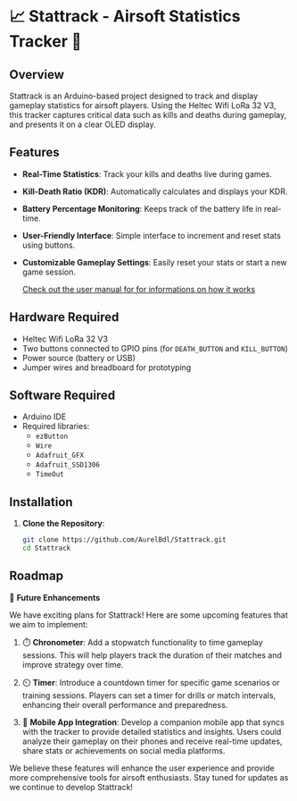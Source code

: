 # 📈 Stattrack - Airsoft Statistics Tracker 🔫


## Overview

Stattrack is an Arduino-based project designed to track and display gameplay statistics for airsoft players. Using the Heltec Wifi LoRa 32 V3, this tracker captures critical data such as kills and deaths during gameplay, and presents it on a clear OLED display.

## Features

- **Real-Time Statistics**: Track your kills and deaths live during games.
- **Kill-Death Ratio (KDR)**: Automatically calculates and displays your KDR.
- **Battery Percentage Monitoring**: Keeps track of the battery life in real-time.
- **User-Friendly Interface**: Simple interface to increment and reset stats using buttons.
- **Customizable Gameplay Settings**: Easily reset your stats or start a new game session.

  [Check out the user manual for for informations on how it works](usermanual.md)

## Hardware Required

- Heltec Wifi LoRa 32 V3
- Two buttons connected to GPIO pins (for `DEATH_BUTTON` and `KILL_BUTTON`)
- Power source (battery or USB)
- Jumper wires and breadboard for prototyping

## Software Required

- Arduino IDE
- Required libraries:
  - `ezButton`
  - `Wire`
  - `Adafruit_GFX`
  - `Adafruit_SSD1306`
  - `TimeOut`

## Installation

1. **Clone the Repository**: 
   ```bash
   git clone https://github.com/AurelBdl/Stattrack.git
   cd Stattrack

## Roadmap

🚀 **Future Enhancements**

We have exciting plans for Stattrack! Here are some upcoming features that we aim to implement:

1. ⏱️ **Chronometer**: Add a stopwatch functionality to time gameplay sessions. This will help players track the duration of their matches and improve strategy over time.

2. ⏲️ **Timer**: Introduce a countdown timer for specific game scenarios or training sessions. Players can set a timer for drills or match intervals, enhancing their overall performance and preparedness.

3. 📱 **Mobile App Integration**: Develop a companion mobile app that syncs with the tracker to provide detailed statistics and insights. Users could analyze their gameplay on their phones and receive real-time updates, share stats or achievements on social media platforms.

We believe these features will enhance the user experience and provide more comprehensive tools for airsoft enthusiasts. Stay tuned for updates as we continue to develop Stattrack!
